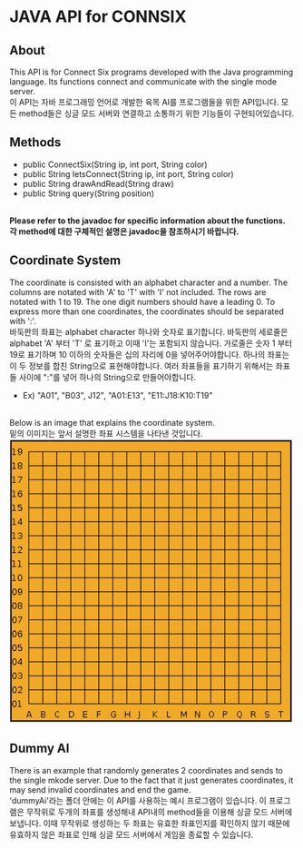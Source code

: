 # JAVA API for CONNSIX

## About
This API is for Connect Six programs developed with the Java programming language. Its functions connect and communicate with the single mode server.
<br>
이 API는 자바 프로그래밍 언어로 개발한 육목 AI를 프로그램들을 위한 API입니다. 모든 method들은 싱글 모드 서버와 연결하고 소통하기 위한 기능들이 구현되어있습니다.

## Methods
* public ConnectSix(String ip, int port, String color)
* public String letsConnect(String ip, int port, String color)
* public String drawAndRead(String draw)
* public String query(String position)
<br>
<b>Please refer to the javadoc for specific information about the functions.</b>
<br>
<b>각 method에 대한 구체적인 설명은 javadoc을 참조하시기 바랍니다.</b>
<br>

## Coordinate System
The coordinate is consisted with an alphabet character and a number. The columns are notated with 'A' to 'T' with 'I' not included. The rows are notated with 1 to 19. The one digit numbers should have a leading 0. To express more than one coordinates, the coordinates should be separated with ':'.
<br>
바둑판의 좌표는 alphabet character 하나와 숫자로 표기합니다. 바둑판의 세로줄은 alphabet 'A' 부터 'T' 로 표기하고 이때 'I'는 포함되지 않습니다. 가로줄은 숫자 1 부터 19로 표기하며 10 이하의 숫자들은 십의 자리에 0을 넣어주어야합니다. 하나의 좌표는 이 두 정보를 합친 String으로 표현해야합니다. 여러 좌표들을 표기하기 위해서는 좌표들 사이에 ":"를 넣어 하나의 String으로 만들어야합니다.
* Ex) "A01", "B03", J12", "A01:E13", "E11:J18:K10:T19"
<br>
Below is an image that explains the coordinate system.
<br>
밑의 이미지는 앞서 설명한 좌표 시스템을 나타낸 것입니다.
<br>
<img src="./image/coordinate_system.png" alt="coordinate system" width="500"/>

## Dummy AI
There is an example that randomly generates 2 coordinates and sends to the single mkode server. Due to the fact that it just generates coordinates, it may send invalid coordinates and end the game.
<br>
'dummyAi'라는 폴더 안에는 이 API를 사용하는 예시 프로그램이 있습니다. 이 프로그램은 무작위로 두개의 좌표를 생성해내 API내의 method들을 이용해 싱글 모드 서버에 보냅니다. 이때 무작위로 생성하는 두 좌표는 유효한 좌표인지를 확인하지 않기 때문에 유효하지 않은 좌표로 인해 싱글 모드 서버에서 게임을 종료할 수 있습니다.